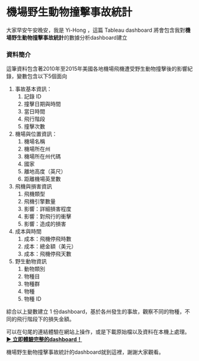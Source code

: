 **機場野生動物撞擊事故統計**
===
大家早安午安晚安，我是 Yi-Hong ，這篇 Tableau dashboard 將會包含我對**機場野生動物撞擊事故統計**的數據分析dashboard建立

### 資料簡介

這筆資料包含著2010年至2015年美國各地機場飛機遭受野生動物撞擊後的影響紀錄，變數包含以下5個面向
1. 事故基本資訊：
    1. 記錄 ID
    2. 撞擊日期與時間
    3. 當日時間
    4. 飛行階段
    5. 撞擊次數
2. 機場與位置資訊：
    1. 機場名稱
    2. 機場所在州
    3. 機場所在州代碼
    4. 國家
    5. 離地高度（英尺）
    6. 距離機場英里數
3. 飛機與損害資訊
    1. 飛機類型
    2. 飛機引擎數量
    3. 影響：詳細損害程度
    4. 影響：對飛行的衝擊
    5. 影響：造成的損害
4. 成本與時間
    1. 成本：飛機停飛時數
    2. 成本：總金額（美元）
    3. 成本：飛機停飛天數
5. 野生動物資訊
    1. 動物類別
    2. 物種目
    3. 物種群
    4. 物種
    5. 物種 ID

綜合以上變數建立 1 份dashboard，基於各州發生的事故，觀察不同的物種，不同的飛行階段下的損失金額。

可以在句尾的連結體驗在網站上操作，或是下載原始檔以及資料在本機上處理。
[**▶️ 立即體驗完整的dashboard！**](https://wang-yi-hong.github.io/Airport-Wildlife-Strike--2010-2015--Tableau-example/)

機場野生動物撞擊事故統計的dashboard就到這裡，謝謝大家觀看。









